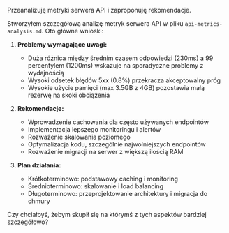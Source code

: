Przeanalizuję metryki serwera API i zaproponuję rekomendacje.



Stworzyłem szczegółową analizę metryk serwera API w pliku `api-metrics-analysis.md`. Oto główne wnioski:

1. **Problemy wymagające uwagi:**
   - Duża różnica między średnim czasem odpowiedzi (230ms) a 99 percentylem (1200ms) wskazuje na sporadyczne problemy z wydajnością
   - Wysoki odsetek błędów 5xx (0.8%) przekracza akceptowalny próg
   - Wysokie użycie pamięci (max 3.5GB z 4GB) pozostawia małą rezerwę na skoki obciążenia

2. **Rekomendacje:**
   - Wprowadzenie cachowania dla często używanych endpointów
   - Implementacja lepszego monitoringu i alertów
   - Rozważenie skalowania poziomego
   - Optymalizacja kodu, szczególnie najwolniejszych endpointów
   - Rozważenie migracji na serwer z większą ilością RAM

3. **Plan działania:**
   - Krótkoterminowo: podstawowy caching i monitoring
   - Średnioterminowo: skalowanie i load balancing
   - Długoterminowo: przeprojektowanie architektury i migracja do chmury

Czy chciałbyś, żebym skupił się na którymś z tych aspektów bardziej szczegółowo?
